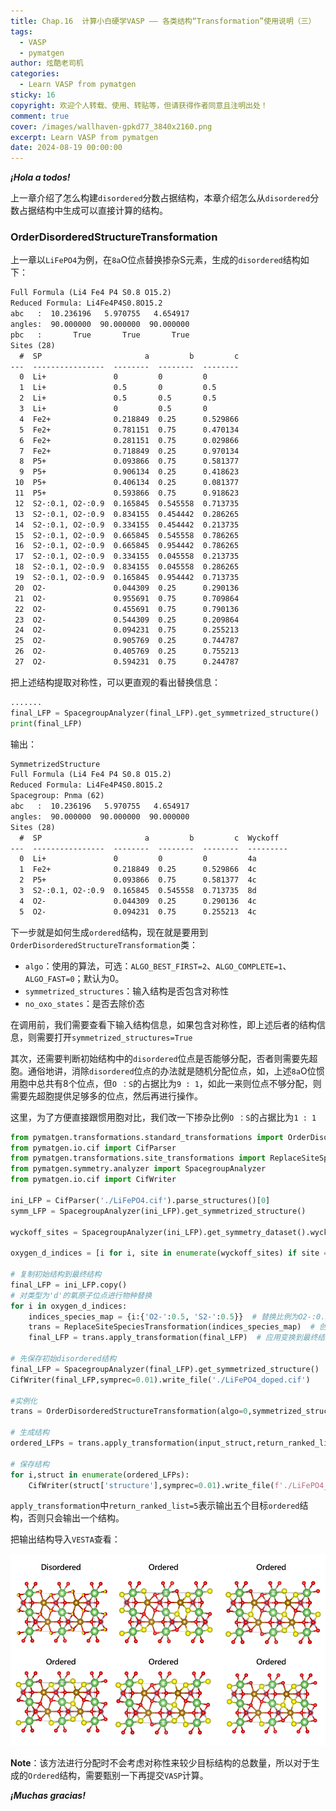 ```yaml
---
title: Chap.16  计算小白硬学VASP —— 各类结构“Transformation”使用说明（三）
tags:
  - VASP
  - pymatgen
author: 炫酷老司机
categories:
  - Learn VASP from pymatgen
sticky: 16
copyright: 欢迎个人转载、使用、转贴等，但请获得作者同意且注明出处！
comment: true
cover: /images/wallhaven-gpkd77_3840x2160.png
excerpt: Learn VASP from pymatgen
date: 2024-08-19 00:00:00
---
```



***¡Hola a todos!***

上一章介绍了怎么构建`disordered`分数占据结构，本章介绍怎么从`disordered`分数占据结构中生成可以直接计算的结构。

### OrderDisorderedStructureTransformation

上一章以`LiFePO4`为例，在`8a`O位点替换掺杂S元素，生成的`disordered`结构如下：

```tex
Full Formula (Li4 Fe4 P4 S0.8 O15.2)
Reduced Formula: Li4Fe4P4S0.8O15.2
abc   :  10.236196   5.970755   4.654917
angles:  90.000000  90.000000  90.000000
pbc   :       True       True       True
Sites (28)
  #  SP                       a         b         c
---  ----------------  --------  --------  --------
  0  Li+               0         0         0
  1  Li+               0.5       0         0.5
  2  Li+               0.5       0.5       0.5
  3  Li+               0         0.5       0
  4  Fe2+              0.218849  0.25      0.529866
  5  Fe2+              0.781151  0.75      0.470134
  6  Fe2+              0.281151  0.75      0.029866
  7  Fe2+              0.718849  0.25      0.970134
  8  P5+               0.093866  0.75      0.581377
  9  P5+               0.906134  0.25      0.418623
 10  P5+               0.406134  0.25      0.081377
 11  P5+               0.593866  0.75      0.918623
 12  S2-:0.1, O2-:0.9  0.165845  0.545558  0.713735
 13  S2-:0.1, O2-:0.9  0.834155  0.454442  0.286265
 14  S2-:0.1, O2-:0.9  0.334155  0.454442  0.213735
 15  S2-:0.1, O2-:0.9  0.665845  0.545558  0.786265
 16  S2-:0.1, O2-:0.9  0.665845  0.954442  0.786265
 17  S2-:0.1, O2-:0.9  0.334155  0.045558  0.213735
 18  S2-:0.1, O2-:0.9  0.834155  0.045558  0.286265
 19  S2-:0.1, O2-:0.9  0.165845  0.954442  0.713735
 20  O2-               0.044309  0.25      0.290136
 21  O2-               0.955691  0.75      0.709864
 22  O2-               0.455691  0.75      0.790136
 23  O2-               0.544309  0.25      0.209864
 24  O2-               0.094231  0.75      0.255213
 25  O2-               0.905769  0.25      0.744787
 26  O2-               0.405769  0.25      0.755213
 27  O2-               0.594231  0.75      0.244787
```

把上述结构提取对称性，可以更直观的看出替换信息：

```python
.......
final_LFP = SpacegroupAnalyzer(final_LFP).get_symmetrized_structure()
print(final_LFP)
```

输出：

```tex
SymmetrizedStructure
Full Formula (Li4 Fe4 P4 S0.8 O15.2)
Reduced Formula: Li4Fe4P4S0.8O15.2
Spacegroup: Pnma (62)
abc   :  10.236196   5.970755   4.654917
angles:  90.000000  90.000000  90.000000
Sites (28)
  #  SP                       a         b         c  Wyckoff
---  ----------------  --------  --------  --------  ---------
  0  Li+               0         0         0         4a
  1  Fe2+              0.218849  0.25      0.529866  4c
  2  P5+               0.093866  0.75      0.581377  4c
  3  S2-:0.1, O2-:0.9  0.165845  0.545558  0.713735  8d
  4  O2-               0.044309  0.25      0.290136  4c
  5  O2-               0.094231  0.75      0.255213  4c
```

下一步就是如何生成`ordered`结构，现在就是要用到`OrderDisorderedStructureTransformation`类：

- `algo`：使用的算法，可选：`ALGO_BEST_FIRST=2`、`ALGO_COMPLETE=1`、`ALGO_FAST=0`；默认为0。
- `symmetrized_structures`：输入结构是否包含对称性
- `no_oxo_states`：是否去除价态

在调用前，我们需要查看下输入结构信息，如果包含对称性，即上述后者的结构信息，则需要打开`symmetrized_structures=True`

其次，还需要判断初始结构中的`disordered`位点是否能够分配，否者则需要先超胞。通俗地讲，消除`disordered`位点的办法就是随机分配位点，如，上述`8a`O位惯用胞中总共有8个位点，但`O ：S`的占据比为`9 : 1`，如此一来则位点不够分配，则需要先超胞提供足够多的位点，然后再进行操作。

这里，为了方便直接跟惯用胞对比，我们改一下掺杂比例`O ：S`的占据比为`1 : 1`

```python
from pymatgen.transformations.standard_transformations import OrderDisorderedStructureTransformation
from pymatgen.io.cif import CifParser
from pymatgen.transformations.site_transformations import ReplaceSiteSpeciesTransformation
from pymatgen.symmetry.analyzer import SpacegroupAnalyzer
from pymatgen.io.cif import CifWriter

ini_LFP = CifParser('./LiFePO4.cif').parse_structures()[0]
symm_LFP = SpacegroupAnalyzer(ini_LFP).get_symmetrized_structure()

wyckoff_sites = SpacegroupAnalyzer(ini_LFP).get_symmetry_dataset().wyckoffs

oxygen_d_indices = [i for i, site in enumerate(wyckoff_sites) if site == 'd']

# 复制初始结构到最终结构
final_LFP = ini_LFP.copy()
# 对类型为'd'的氧原子位点进行物种替换
for i in oxygen_d_indices:
    indices_species_map = {i:{'O2-':0.5, 'S2-':0.5}}  # 替换比例为O2-:0.5, S2-:0.5
    trans = ReplaceSiteSpeciesTransformation(indices_species_map)  # 创建替换物种变换对象
    final_LFP = trans.apply_transformation(final_LFP)  # 应用变换到最终结构

# 先保存初始disordered结构
final_LFP = SpacegroupAnalyzer(final_LFP).get_symmetrized_structure()
CifWriter(final_LFP,symprec=0.01).write_file('./LiFePO4_doped.cif')

#实例化
trans = OrderDisorderedStructureTransformation(algo=0,symmetrized_structures=True)

# 生成结构
ordered_LFPs = trans.apply_transformation(input_struct,return_ranked_list=5)

# 保存结构
for i,struct in enumerate(ordered_LFPs):
    CifWriter(struct['structure'],symprec=0.01).write_file(f'./LiFePO4_doped_{i}.cif')
```

`apply_transformation`中`return_ranked_list=5`表示输出五个目标`ordered`结构，否则只会输出一个结构。

把输出结构导入`VESTA`查看：

![image-20240819111140780](Learn-VASP-from-pymatgen-16/image-20240819111140780.png)

**Note**：该方法进行分配时不会考虑对称性来较少目标结构的总数量，所以对于生成的`Ordered`结构，需要甄别一下再提交`VASP`计算。

***¡Muchas gracias!***
